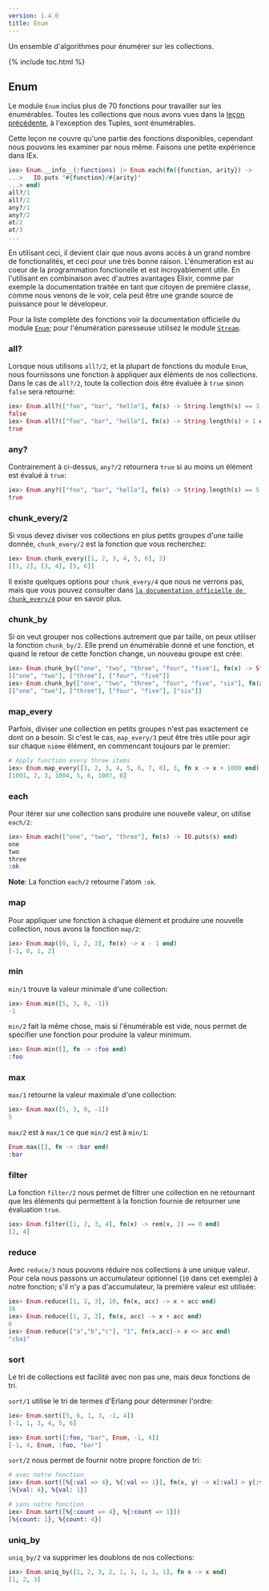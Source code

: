 ```yaml
---
version: 1.4.0
title: Enum
---
```


Un ensemble d'algorithmes pour énumérer sur les collections.

{% include toc.html %}

## Enum

Le module `Enum` inclus plus de 70 fonctions pour travailler sur les énumérables. Toutes les collections que nous avons vues dans la [leçon précédente](../collections/), à l'exception des Tuples, sont énumérables.

Cette leçon ne couvre qu'une partie des fonctions disponibles, cependant nous pouvons les examiner par nous même. Faisons une petite expérience dans IEx.

```elixir
iex> Enum.__info__(:functions) |> Enum.each(fn({function, arity}) ->
...>   IO.puts "#{function}/#{arity}"
...> end)
all?/1
all?/2
any?/1
any?/2
at/2
at/3
...
```

En utilisant ceci, il devient clair que nous avons accès à un grand nombre de fonctionalités, et ceci pour une très bonne raison.
L'énumeration est au coeur de la programmation fonctionelle et est incroyablement utile.
En l'utilisant en combinaison avec d'autres avantages Elixir, comme par exemple la documentation traitée en tant que citoyen de première classe, comme nous venons de le voir, cela peut être une grande source de puissance pour le dévelopeur.

Pour la liste complète des fonctions voir la documentation officielle du module [`Enum`](https://hexdocs.pm/elixir/Enum.html); pour l'énumération paresseuse utilisez le module [`Stream`](https://hexdocs.pm/elixir/Stream.html).

### all?

Lorsque nous utilisons `all?/2`, et la plupart de fonctions du module `Enum`, nous fournissons une fonction à appliquer aux éléments de nos collections. Dans le cas de `all?/2`, toute la collection dois être évaluée à `true` sinon `false` sera retourné:

```elixir
iex> Enum.all?(["foo", "bar", "hello"], fn(s) -> String.length(s) == 3 end)
false
iex> Enum.all?(["foo", "bar", "hello"], fn(s) -> String.length(s) > 1 end)
true
```

### any?

Contrairement à ci-dessus, `any?/2` retournera `true` si au moins un élément est évalué à `true`:

```elixir
iex> Enum.any?(["foo", "bar", "hello"], fn(s) -> String.length(s) == 5 end)
true
```

### chunk_every/2

Si vous devez diviser vos collections en plus petits groupes d'une taille donnée, `chunk_every/2` est la fonction que vous recherchez:

```elixir
iex> Enum.chunk_every([1, 2, 3, 4, 5, 6], 2)
[[1, 2], [3, 4], [5, 6]]
```

Il existe quelques options pour `chunk_every/4` que nous ne verrons pas, mais que vous pouvez consulter dans [`la documentation officielle de chunk_every/4`](https://hexdocs.pm/elixir/Enum.html#chunk_every/4) pour en savoir plus.

### chunk_by

Si on veut grouper nos collections autrement que par taille, on peux utiliser la fonction `chunk_by/2`. Elle prend un énumérable donné et une fonction, et quand le retour de cette fonction change, un nouveau groupe est crée:

```elixir
iex> Enum.chunk_by(["one", "two", "three", "four", "five"], fn(x) -> String.length(x) end)
[["one", "two"], ["three"], ["four", "five"]]
iex> Enum.chunk_by(["one", "two", "three", "four", "five", "six"], fn(x) -> String.length(x) end)
[["one", "two"], ["three"], ["four", "five"], ["six"]]
```

### map_every

Parfois, diviser une collection en petits groupes n'est pas exactement ce dont on a besoin. Si c'est le cas, `map_every/3` peut être très utile pour agir sur chaque `nième` élément, en commencant toujours par le premier:

```elixir
# Apply function every three items
iex> Enum.map_every([1, 2, 3, 4, 5, 6, 7, 8], 3, fn x -> x + 1000 end)
[1001, 2, 3, 1004, 5, 6, 1007, 8]
```

### each

Pour itérer sur une collection sans produire une nouvelle valeur, on utilise `each/2`:

```elixir
iex> Enum.each(["one", "two", "three"], fn(s) -> IO.puts(s) end)
one
two
three
:ok
```

__Note__: La fonction `each/2` retourne l'atom `:ok`.

### map

Pour appliquer une fonction à chaque élément et produire une nouvelle collection, nous avons la fonction `map/2`:

```elixir
iex> Enum.map([0, 1, 2, 3], fn(x) -> x - 1 end)
[-1, 0, 1, 2]
```

### min

`min/1` trouve la valeur minimale d'une collection:

```elixir
iex> Enum.min([5, 3, 0, -1])
-1
```

`min/2` fait la même chose, mais si l'énumérable est vide, nous permet de spécifier une fonction pour produire la valeur minimum.

```elixir
iex> Enum.min([], fn -> :foo end)
:foo
```

### max

`max/1` retourne la valeur maximale d'une collection:

```elixir
iex> Enum.max([5, 3, 0, -1])
5
```

`max/2` est à `max/1` ce que `min/2` est à `min/1`:

```elixir
Enum.max([], fn -> :bar end)
:bar
```

### filter

La fonction `filter/2` nous permet de filtrer une collection en ne retournant que les éléments qui permettent à la fonction fournie de retourner une évaluation `true`.

```elixir
iex> Enum.filter([1, 2, 3, 4], fn(x) -> rem(x, 2) == 0 end)
[2, 4]
```

### reduce

Avec `reduce/3` nous pouvons réduire nos collections à une unique valeur. Pour cela nous passons un accumulateur optionnel (`10` dans cet exemple) à notre fonction; s'il n'y a pas d'accumulateur, la première valeur est utilisée:

```elixir
iex> Enum.reduce([1, 2, 3], 10, fn(x, acc) -> x + acc end)
16
iex> Enum.reduce([1, 2, 3], fn(x, acc) -> x + acc end)
6
iex> Enum.reduce(["a","b","c"], "1", fn(x,acc)-> x <> acc end)
"cba1"
```

### sort

Le tri de collections est facilité avec non pas une, mais deux fonctions de tri.

`sort/1` utilise le tri de termes d'Erlang pour déterminer l'ordre:

```elixir
iex> Enum.sort([5, 6, 1, 3, -1, 4])
[-1, 1, 3, 4, 5, 6]

iex> Enum.sort([:foo, "bar", Enum, -1, 4])
[-1, 4, Enum, :foo, "bar"]
```

`sort/2` nous permet de fournir notre propre fonction de tri:

```elixir
# avec notre fonction
iex> Enum.sort([%{:val => 4}, %{:val => 1}], fn(x, y) -> x[:val] > y[:val] end)
[%{val: 4}, %{val: 1}]

# sans notre fonction
iex> Enum.sort([%{:count => 4}, %{:count => 1}])
[%{count: 1}, %{count: 4}]
```

### uniq_by

`uniq_by/2` va supprimer les doublons de nos collections:

```elixir
iex> Enum.uniq_by([1, 2, 3, 2, 1, 1, 1, 1, 1], fn x -> x end)
[1, 2, 3]
```
